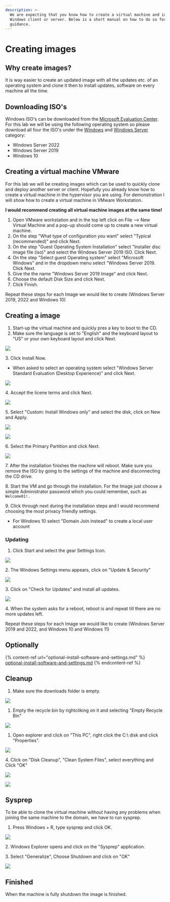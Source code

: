 ```yaml
---
description: >-
  We are expecting that you know how to create a virtual machine and install a
  Windows client or server. Below is a short manual on how to do so for some
  guidance.
---
```


# Creating images

## Why create images?

It is way easier to create an updated image with all the updates etc. of an operating system and clone it then to install updates, software on every machine all the time.

## Downloading ISO's

Windows ISO's can be downloaded from the [Microsoft Evaluation Center](https://www.microsoft.com/en-us/evalcenter/evaluate-windows-server). For this lab we will be using the following operating system so please download all four the ISO's under the [Windows](https://www.microsoft.com/en-us/evalcenter/evaluate-windows) and [Windows Server](https://www.microsoft.com/en-us/evalcenter/evaluate-windows-server) category:

* Windows Server 2022
* Windows Server 2019
* Windows 10

## Creating a virtual machine VMware

For this lab we will be creating images which can be used to quickly clone and deploy another server or client. Hopefully you already know how to create a virtual machine in the hypervisor you are using. For demonstration I will show how to create a virtual machine in VMware Workstation.

**I would recommend creating all virtual machine images at the same time!**

1. Open VMware workstation and in the top left click on File --> New Virtual Machine and a pop-up should come up to create a new virtual machine.
2. On the step "What type of configuration you want" select "Typical (recommended)" and click Next.
3. On the step "Guest Operating System Installation" select "Installer disc image file (iso)" and select the Windows Server 2019 ISO. Click Next.
4. On the step "Select guest Operating system" select "Microsoft Windows" and in the dropdown menu select "Windows Server 2019. Click Next.
5. Give the the name "Windows Server 2019 Image" and click Next.
6. Choose the default Disk Size and click Next.
7. Click Finish.

Repeat these steps for each Image we would like to create (Windows Server 2019, 2022 and Windows 10)

## Creating a image

1. Start-up the virtual machine and quickly pres a key to boot to the CD.
2. Make sure the language is set to "English" and the keyboard layout to "US" or your own keyboard layout and click Next.

![](<../../../.gitbook/assets/afbeelding (37).png>)

3\. Click Install Now.

* When asked to select an operating system select "Windows Server Standard Evaluation (Desktop Experience)" and click Next.

![](<../../../.gitbook/assets/afbeelding (57).png>)

4\. Accept the licene terms and click Next.

![](<../../../.gitbook/assets/afbeelding (65).png>)

5\. Select "Custom: Install Windows only" and select the disk, click on New and Apply.

![](<../../../.gitbook/assets/afbeelding (82).png>)

![](<../../../.gitbook/assets/afbeelding (8).png>)

6\. Select the Primary Partition and click Next.

![](<../../../.gitbook/assets/afbeelding (21).png>)

7\. After the installation finishes the machine will reboot. Make sure you remove the ISO by going to the settings of the machine and disconnecting the CD drive.

8\. Start the VM and go through the installation. For the Image just choose a simple Administrator password which you could remember, such as `Welcome01!.`

9\. Click through next during the installation steps and I would recommend choosing the most privacy friendly settings.

* For Windows 10 select "Domain Join instead" to create a local user account

### Updating

1. Click Start and select the gear Settings Icon.

![](<../../../.gitbook/assets/image (27) (1) (1).png>)

2\. The Windows Settings menu appears, click on "Update & Security"

![](<../../../.gitbook/assets/image (26) (1) (1) (1).png>)

3\. Click on "Check for Updates" and install all updates.

![](<../../../.gitbook/assets/image (49) (1) (1).png>)

4\. When the system asks for a reboot, reboot is and repeat till there are no more updates left.

Repeat these steps for each Image we would like to create (Windows Server 2019 and 2022, and Windows 10 and Windows 11)

## Optionally

{% content-ref url="optional-install-software-and-settings.md" %}
[optional-install-software-and-settings.md](optional-install-software-and-settings.md)
{% endcontent-ref %}

## Cleanup

1. Make sure the downloads folder is empty.

![](<../../../.gitbook/assets/image (58) (1) (1) (1) (1).png>)

1. Empty the recycle bin by rightcliking on it and selecting "Empty Recycle Bin"

![](<../../../.gitbook/assets/image (44) (1) (1) (1) (1) (1).png>)

1. Open explorer and click on "This PC", right click the C:\ disk and click "Properties".

![](<../../../.gitbook/assets/image (10) (1) (1) (2).png>)

4\. Click on "Disk Cleanup", "Clean System Files", select everything and Click "OK"

![](<../../../.gitbook/assets/image (34) (1) (1) (1) (1).png>)

![](<../../../.gitbook/assets/image (62) (1) (1) (1) (1) (1) (1).png>)

## Sysprep

To be able to clone the virtual machine without having any problems when joining the same machine to the domain, we have to run sysprep.

1. Press Windows + R, type sysprep and click OK.

![](<../../../.gitbook/assets/image (19) (1) (1) (1) (1).png>)

2\. Windows Explorer opens and click on the "Sysprep" application.

3\. Select "Generalize", Choose Shutdown and click on "OK"

![](<../../../.gitbook/assets/image (18) (1) (1) (1) (1).png>)

## Finished

When the machine is fully shutdown the image is finished.
